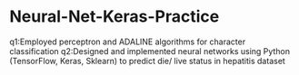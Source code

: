 # Neural-Net-Keras-Practice
q1:Employed perceptron and ADALINE algorithms for character classification
q2:Designed and implemented neural networks using Python (TensorFlow, Keras, Sklearn) to predict die/ live status in hepatitis dataset
